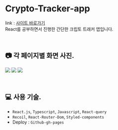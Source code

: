 # Crypto-Tracker-app
link : [사이트 바로가기](https://mintae1117.github.io/Crypto-Tracker)<br>
React를 공부하면서 진행한 간단한 크립토 트래커 앱입니다.<br>

<br>

## 📷 각 페이지별 화면 사진.
![](https://velog.velcdn.com/images/mintae1117/post/b4443153-71c7-4331-8923-f9bdf4c0ccd6/image.png)
![](https://velog.velcdn.com/images/mintae1117/post/787568d3-9967-4846-bfb2-0ebcba0bd76b/image.png)
![](https://velog.velcdn.com/images/mintae1117/post/8c5c8450-e18d-4065-9d80-5760c5b538af/image.png)

<br>

## 💻 사용 기술.

- `React.js`, `Typescript`, `Javascript`, `React-query`
- `Recoil`, `React-Router-Dom`, `Styled-components`
- Deploy : `Github-gh-pages`

